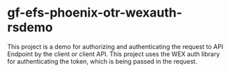 # gf-efs-phoenix-otr-wexauth-rsdemo
This project is a demo for authorizing and authenticating the request to API Endpoint by the client or client API. This project uses the WEX auth library for authenticating the token, which is being passed in the request.
